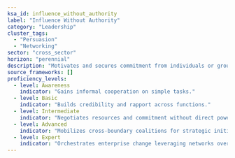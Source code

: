 ```yaml
---
ksa_id: influence_without_authority
label: "Influence Without Authority"
category: "Leadership"
cluster_tags:
  - "Persuasion"
  - "Networking"
sector: "cross_sector"
horizon: "perennial"
description: "Motivates and secures commitment from individuals or groups over whom one has no formal control."
source_frameworks: []
proficiency_levels:
  - level: Awareness
    indicator: "Gains informal cooperation on simple tasks."
  - level: Basic
    indicator: "Builds credibility and rapport across functions."
  - level: Intermediate
    indicator: "Negotiates resources and commitment without direct power."
  - level: Advanced
    indicator: "Mobilizes cross‑boundary coalitions for strategic initiatives."
  - level: Expert
    indicator: "Orchestrates enterprise change leveraging networks over hierarchy."
---
```

